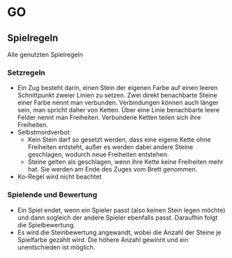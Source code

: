 # GO
## Spielregeln
Alle genutzten Spielregeln
### Setzregeln
* Ein Zug besteht darin, einen Stein der eigenen Farbe auf einen leeren Schnittpunkt zweier Linien zu setzen. Zwei direkt benachbarte Steine einer Farbe nennt man verbunden. Verbindungen können auch länger sein, man spricht daher von Ketten. Über eine Linie benachbarte leere Felder nennt man Freiheiten. Verbundene Ketten teilen sich ihre Freiheiten.
* Selbstmordverbot:
  * Kein Stein darf so gesetzt werden, dass eine eigene Kette ohne Freiheiten entsteht, außer es werden dabei andere Steine geschlagen, wodurch neue Freiheiten entstehen.
  * Steine gelten als geschlagen, wenn ihre Kette keine Freiheiten mehr hat. Sie werden am Ende des Zuges vom Brett genommen.
* Ko-Regel wird nicht beachtet
### Spielende und Bewertung
* Ein Spiel endet, wenn ein Spieler passt (also keinen Stein legen möchte) und dann sogleich der andere Spieler ebenfalls passt. Daraufhin folgt die Spielbewertung.
* Es wird die Steinbewertung angewandt, wobei die Anzahl der Steine je Spielfarbe gezählt wird. Die höhere Anzahl gewinnt und ein unentschieden ist möglich.